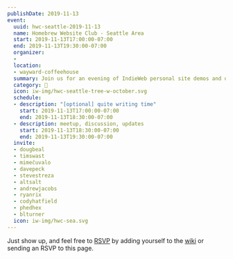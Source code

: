 ```yaml
---
publishDate: 2019-11-13
event:
  uuid: hwc-seattle-2019-11-13
  name: Homebrew Website Club - Seattle Area
  start: 2019-11-13T17:00:00-07:00
  end: 2019-11-13T19:30:00-07:00
  organizer:
  - 
  location:
  - wayward-coffeehouse
  summary: Join us for an evening of IndieWeb personal site demos and discussions!
  category: 🌲
  icon: iw-img/hwc-seattle-tree-w-october.svg
  schedule:
  - description: "[optional] quite writing time"
    start: 2019-11-13T17:00:00-07:00
    end: 2019-11-13T18:30:00-07:00
  - description: meetup, discussion, updates
    start: 2019-11-13T18:30:00-07:00
    end: 2019-11-13T19:30:00-07:00
  invite:
  - dougbeal
  - timswast
  - mimečuvalo
  - davepeck
  - stevestreza
  - altsalt
  - andrewjacobs
  - ryanrix
  - codyhatfield
  - phedhex
  - blturner  
  icon: iw-img/hwc-sea.svg
---
```


Just show up, and feel free to [RSVP](https://indieweb.org/rsvp) by adding yourself to the [wiki]({{<indieweb-wiki-hwc>}}) or sending an RSVP to this page.
